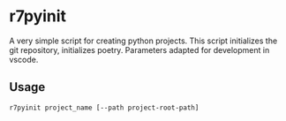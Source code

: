 # r7pyinit
A very simple script for creating python projects.
This script initializes the git repository, initializes poetry. Parameters adapted for development in vscode.

## Usage
```sh
r7pyinit project_name [--path project-root-path]
```
